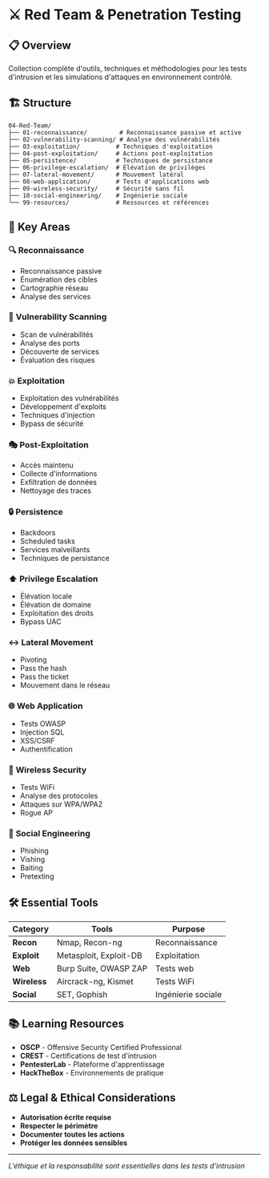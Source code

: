 # ⚔️ Red Team & Penetration Testing

## 📋 Overview

Collection complète d'outils, techniques et méthodologies pour les tests d'intrusion et les simulations d'attaques en environnement contrôlé.

## 🏗️ Structure

```
04-Red-Team/
├── 01-reconnaissance/         # Reconnaissance passive et active
├── 02-vulnerability-scanning/ # Analyse des vulnérabilités
├── 03-exploitation/          # Techniques d'exploitation
├── 04-post-exploitation/     # Actions post-exploitation
├── 05-persistence/           # Techniques de persistance
├── 06-privilege-escalation/  # Élévation de privilèges
├── 07-lateral-movement/      # Mouvement latéral
├── 08-web-application/       # Tests d'applications web
├── 09-wireless-security/     # Sécurité sans fil
├── 10-social-engineering/    # Ingénierie sociale
└── 99-resources/             # Ressources et références
```

## 🎯 Key Areas

### 🔍 **Reconnaissance**
- Reconnaissance passive
- Énumération des cibles
- Cartographie réseau
- Analyse des services

### 🎯 **Vulnerability Scanning**
- Scan de vulnérabilités
- Analyse des ports
- Découverte de services
- Évaluation des risques

### 💥 **Exploitation**
- Exploitation des vulnérabilités
- Développement d'exploits
- Techniques d'injection
- Bypass de sécurité

### 🎭 **Post-Exploitation**
- Accès maintenu
- Collecte d'informations
- Exfiltration de données
- Nettoyage des traces

### 🔒 **Persistence**
- Backdoors
- Scheduled tasks
- Services malveillants
- Techniques de persistance

### ⬆️ **Privilege Escalation**
- Élévation locale
- Élévation de domaine
- Exploitation des droits
- Bypass UAC

### ↔️ **Lateral Movement**
- Pivoting
- Pass the hash
- Pass the ticket
- Mouvement dans le réseau

### 🌐 **Web Application**
- Tests OWASP
- Injection SQL
- XSS/CSRF
- Authentification

### 📶 **Wireless Security**
- Tests WiFi
- Analyse des protocoles
- Attaques sur WPA/WPA2
- Rogue AP

### 👥 **Social Engineering**
- Phishing
- Vishing
- Baiting
- Pretexting

## 🛠️ Essential Tools

| Category | Tools | Purpose |
|----------|-------|----------|
| **Recon** | Nmap, Recon-ng | Reconnaissance |
| **Exploit** | Metasploit, Exploit-DB | Exploitation |
| **Web** | Burp Suite, OWASP ZAP | Tests web |
| **Wireless** | Aircrack-ng, Kismet | Tests WiFi |
| **Social** | SET, Gophish | Ingénierie sociale |

## 📚 Learning Resources

- **OSCP** - Offensive Security Certified Professional
- **CREST** - Certifications de test d'intrusion
- **PentesterLab** - Plateforme d'apprentissage
- **HackTheBox** - Environnements de pratique

## ⚖️ Legal & Ethical Considerations

- **Autorisation écrite requise**
- **Respecter le périmètre**
- **Documenter toutes les actions**
- **Protéger les données sensibles**

---

*L'éthique et la responsabilité sont essentielles dans les tests d'intrusion* 